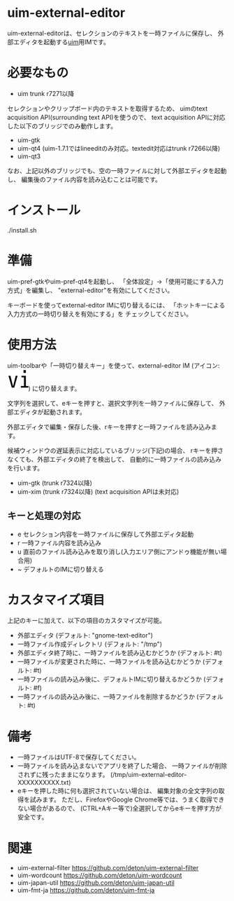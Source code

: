 uim-external-editor
===================

uim-external-editorは、セレクションのテキストを一時ファイルに保存し、
外部エディタを起動する[uim](http://code.google.com/p/uim/)用IMです。

必要なもの
==========

  * uim trunk r7271以降

セレクションやクリップボード内のテキストを取得するため、
uimのtext acquisition API(surrounding text API)を使うので、
text acquisition APIに対応した以下のブリッジでのみ動作します。

  * uim-gtk
  * uim-qt4 (uim-1.7.1ではlineeditのみ対応。textedit対応はtrunk r7266以降)
  * uim-qt3

なお、上記以外のブリッジでも、空の一時ファイルに対して外部エディタを起動し、
編集後のファイル内容を読み込むことは可能です。

インストール
============

./install.sh

準備
====

uim-pref-gtkやuim-pref-qt4を起動し、
「全体設定」→「使用可能にする入力方式」を編集し、
"external-editor"を有効にしてください。

キーボードを使ってexternal-editor IMに切り替えるには、
「ホットキーによる入力方式の一時切り替えを有効にする」を
チェックしてください。

使用方法
========

uim-toolbarや「一時切り替えキー」を使って、external-editor IM
(アイコン: ![アイコン](https://github.com/deton/uim-external-editor/raw/master/pixmaps/external-editor.png))
に切り替えます。

文字列を選択して、eキーを押すと、選択文字列を一時ファイルに保存して、
外部エディタが起動されます。

外部エディタで編集・保存した後、rキーを押すと一時ファイルを読み込みます。

候補ウィンドウの遅延表示に対応しているブリッジ(下記)の場合、
rキーを押さなくても、外部エディタの終了を検出して、
自動的に一時ファイルの読み込みを行います。

  * uim-gtk (trunk r7324以降)
  * uim-xim (trunk r7324以降) (text acquisition APIは未対応)

キーと処理の対応
----------------

* e    セレクション内容を一時ファイルに保存して外部エディタ起動
* r    一時ファイル内容を読み込み
* u    直前のファイル読み込みを取り消し(入力エリア側にアンドゥ機能が無い場合用)
* ~    デフォルトのIMに切り替える

カスタマイズ項目
================

上記のキーに加えて、以下の項目のカスタマイズが可能。

* 外部エディタ (デフォルト: "gnome-text-editor")
* 一時ファイル作成ディレクトリ (デフォルト: "/tmp")
* 外部エディタ終了時に、一時ファイルを読み込むかどうか (デフォルト: #t)
* 一時ファイルが変更された時に、一時ファイルを読み込むかどうか (デフォルト: #t)
* 一時ファイルの読み込み後に、デフォルトIMに切り替えるかどうか (デフォルト: #f)
* 一時ファイルの読み込み後に、一時ファイルを削除するかどうか (デフォルト: #t)

備考
====

* 一時ファイルはUTF-8で保存してください。
* 一時ファイルを読み込まないでアプリを終了した場合、
  一時ファイルが削除されずに残ったままになります。
  (/tmp/uim-external-editor-XXXXXXXXXX.txt)
* eキーを押した時に何も選択されていない場合は、
  編集対象の全文字列の取得を試みます。
  ただし、FirefoxやGoogle Chrome等では、うまく取得できない場合があるので、
  (CTRL+Aキー等で)全選択してからeキーを押す方が安全です。

関連
====

* uim-external-filter https://github.com/deton/uim-external-filter
* uim-wordcount https://github.com/deton/uim-wordcount
* uim-japan-util https://github.com/deton/uim-japan-util
* uim-fmt-ja https://github.com/deton/uim-fmt-ja

